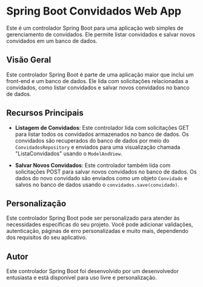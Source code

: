 # Spring Boot Convidados Web App

Este é um controlador Spring Boot para uma aplicação web simples de gerenciamento de convidados. Ele permite listar convidados e salvar novos convidados em um banco de dados.

## Visão Geral

Este controlador Spring Boot é parte de uma aplicação maior que inclui um front-end e um banco de dados. Ele lida com solicitações relacionadas a convidados, como listar convidados e salvar novos convidados no banco de dados.

## Recursos Principais

- **Listagem de Convidados**: Este controlador lida com solicitações GET para listar todos os convidados armazenados no banco de dados. Os convidados são recuperados do banco de dados por meio do `ConvidadosRepository` e enviados para uma visualização chamada "ListaConvidados" usando o `ModelAndView`.

- **Salvar Novos Convidados**: Este controlador também lida com solicitações POST para salvar novos convidados no banco de dados. Os dados do novo convidado são enviados como um objeto `Convidado` e salvos no banco de dados usando o `convidados.save(convidado)`.

## Personalização

Este controlador Spring Boot pode ser personalizado para atender às necessidades específicas do seu projeto. Você pode adicionar validações, autenticação, páginas de erro personalizadas e muito mais, dependendo dos requisitos do seu aplicativo.

## Autor

Este controlador Spring Boot foi desenvolvido por um desenvolvedor entusiasta e está disponível para uso livre e personalização.
